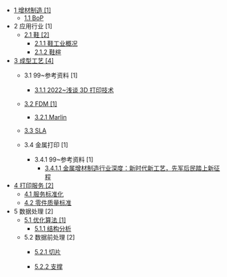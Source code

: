   - [1 增材制造 [1]](/增材制造/README.md)
    - [1.1 BoP](/增材制造/BoP.md)
  - 2 应用行业 [1]
    - [2.1 鞋 [2]](/应用行业/鞋/README.md)
      - [2.1.1 鞋工业概况](/应用行业/鞋/鞋工业概况.md)
      - [2.1.2 鞋楦](/应用行业/鞋/鞋楦.md)
  - [3 成型工艺 [4]](/成型工艺/README.md)
    - 3.1 99~参考资料 [1]
      - [3.1.1 2022~浅谈 3D 打印技术](/成型工艺/99~参考资料/2022~浅谈%203D%20打印技术.md)
    - [3.2 FDM [1]](/成型工艺/FDM/README.md)
      - [3.2.1 Marlin](/成型工艺/FDM/Marlin.md)
    - [3.3 SLA](/成型工艺/SLA/README.md)
      
    - 3.4 金属打印 [1]
      - 3.4.1 99~参考资料 [1]
        - [3.4.1.1 金属增材制造行业深度：新时代新工艺，先军后民踏上新征程](/成型工艺/金属打印/99~参考资料/2023-金属增材制造行业深度：新时代新工艺，先军后民踏上新征程.md)
  - [4 打印服务 [2]](/打印服务/README.md)
    - [4.1 服务标准化](/打印服务/服务标准化.md)
    - [4.2 零件质量标准](/打印服务/零件质量标准.md)
  - 5 数据处理 [2]
    - [5.1 优化算法 [1]](/数据处理/优化算法/README.md)
      - [5.1.1 结构分析](/数据处理/优化算法/结构分析.md)
    - 5.2 数据前处理 [2]
      - [5.2.1 切片](/数据处理/数据前处理/切片/README.md)
        
      - [5.2.2 支撑](/数据处理/数据前处理/支撑/README.md)
        